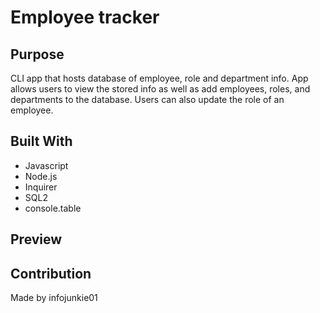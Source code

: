 # Employee tracker

## Purpose
CLI app that hosts database of employee, role and department info. App allows users to view the stored info as well as add employees, roles, and departments to the database. Users can also update the role of an employee. 

## Built With
* Javascript
* Node.js
* Inquirer
* SQL2
* console.table 

## Preview


## Contribution
Made by infojunkie01


